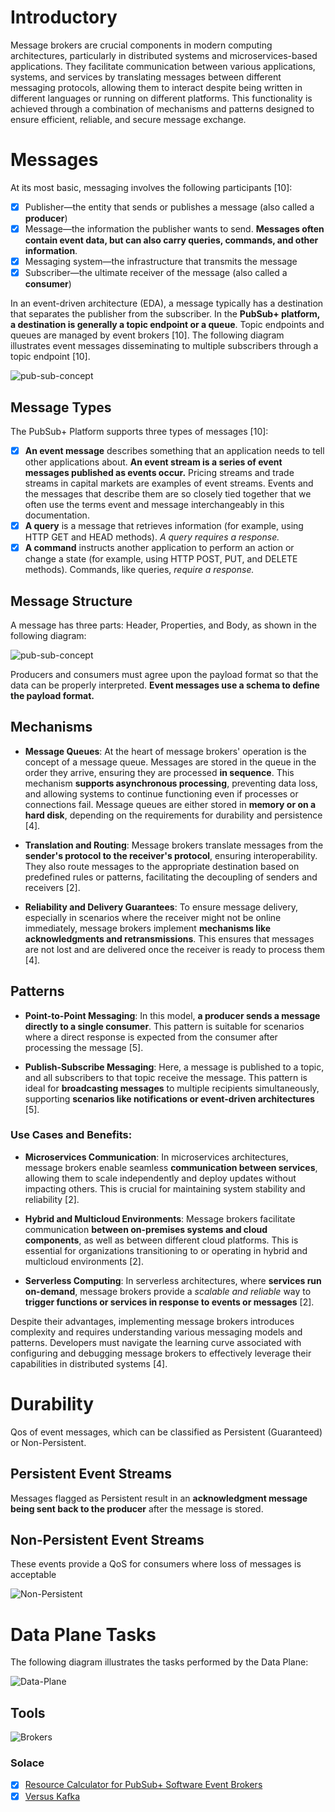 # Introductory 

Message brokers are crucial components in modern computing architectures, particularly in distributed systems and microservices-based applications. They facilitate communication between various applications, systems, and services by translating messages between different messaging protocols, allowing them to interact despite being written in different languages or running on different platforms. This functionality is achieved through a combination of mechanisms and patterns designed to ensure efficient, reliable, and secure message exchange.

# Messages
At its most basic, messaging involves the following participants [10]:

- [x] Publisher—the entity that sends or publishes a message (also called a **producer**)
- [x] Message—the information the publisher wants to send. **Messages often contain event data, but can also carry queries, commands, and other information**.
- [x] Messaging system—the infrastructure that transmits the message
- [x] Subscriber—the ultimate receiver of the message (also called a **consumer**)

In an event-driven architecture (EDA), a message typically has a destination that separates the publisher from the subscriber. In the **PubSub+ platform, a destination is generally a topic endpoint or a queue**. Topic endpoints and queues are managed by event brokers [10].
The following diagram illustrates event messages disseminating to multiple subscribers through a topic endpoint [10].

![pub-sub-concept](./assets/images/pub-sub-concept.png)

## Message Types

The PubSub+ Platform supports three types of messages [10]:

- [x] **An event message** describes something that an application needs to tell other applications about. **An event stream is a series of event messages published as events occur.** Pricing streams and trade streams in capital markets are examples of event streams. Events and the messages that describe them are so closely tied together that we often use the terms event and message interchangeably in this documentation.
- [x] **A query** is a message that retrieves information (for example, using HTTP GET and HEAD methods). *A query requires a response.*
- [x] **A command** instructs another application to perform an action or change a state (for example, using HTTP POST, PUT, and DELETE methods). Commands, like queries, *require a response.*

## Message Structure

A message has three parts: Header, Properties, and Body, as shown in the following diagram:

![pub-sub-concept](./assets/images/event-msg-properties.png)

Producers and consumers must agree upon the payload format so that the data can be properly interpreted. **Event messages use a schema to define the payload format.** 

## Mechanisms

- **Message Queues**: At the heart of message brokers' operation is the concept of a message queue. Messages are stored in the queue in the order they arrive, ensuring they are processed **in sequence**. This mechanism **supports asynchronous processing**, preventing data loss, and allowing systems to continue functioning even if processes or connections fail. Message queues are either stored in **memory or on a hard disk**, depending on the requirements for durability and persistence [4].

- **Translation and Routing**: Message brokers translate messages from the **sender's protocol to the receiver's protocol**, ensuring interoperability. They also route messages to the appropriate destination based on predefined rules or patterns, facilitating the decoupling of senders and receivers [2].

- **Reliability and Delivery Guarantees**: To ensure message delivery, especially in scenarios where the receiver might not be online immediately, message brokers implement **mechanisms like acknowledgments and retransmissions**. This ensures that messages are not lost and are delivered once the receiver is ready to process them [4].

## Patterns

- **Point-to-Point Messaging**: In this model, **a producer sends a message directly to a single consumer**. This pattern is suitable for scenarios where a direct response is expected from the consumer after processing the message [5].

- **Publish-Subscribe Messaging**: Here, a message is published to a topic, and all subscribers to that topic receive the message. This pattern is ideal for **broadcasting messages** to multiple recipients simultaneously, supporting **scenarios like notifications or event-driven architectures** [5].

### Use Cases and Benefits:

- **Microservices Communication**: In microservices architectures, message brokers enable seamless **communication between services**, allowing them to scale independently and deploy updates without impacting others. This is crucial for maintaining system stability and reliability [2].

- **Hybrid and Multicloud Environments**: Message brokers facilitate communication **between on-premises systems and cloud components**, as well as between different cloud platforms. This is essential for organizations transitioning to or operating in hybrid and multicloud environments [2].

- **Serverless Computing**: In serverless architectures, where **services run on-demand**, message brokers provide a *scalable and reliable* way to **trigger functions or services in response to events or messages** [2].

Despite their advantages, implementing message brokers introduces complexity and requires understanding various messaging models and patterns. Developers must navigate the learning curve associated with configuring and debugging message brokers to effectively leverage their capabilities in distributed systems [4].

# Durability

Qos of event messages, which can be classified as Persistent (Guaranteed) or Non-Persistent.

## Persistent Event Streams

Messages flagged as Persistent result in an **acknowledgment message being sent back to the producer** after the message is stored. 

## Non-Persistent Event Streams

These events provide a QoS for consumers where loss of messages is acceptable

![Non-Persistent](./assets/images/non-persistent.png)

# Data Plane Tasks

The following diagram illustrates the tasks performed by the Data Plane:

![Data-Plane](./assets/images/data-plane.png)


## Tools

![Brokers](./assets/images/brokers.png)

### Solace

- [x] [Resource Calculator for PubSub+ Software Event Brokers](https://docs.solace.com/Admin-Ref/Resource-Calculator/pubsubplus-resource-calculator.html)
- [x] [Versus Kafka](https://solace.com/differences/kafka/)